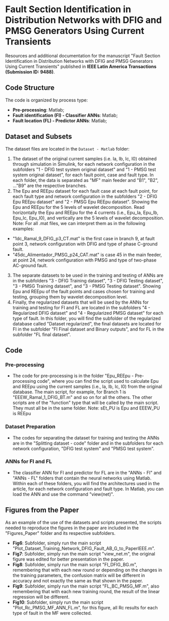 # Fault Section Identification in Distribution Networks with DFIG and PMSG Generators Using Current Transients

Resources and additional documentation for the manuscript "Fault Section Identification in Distribution Networks with DFIG and PMSG Generators Using Current Transients" published in **IEEE Latin America Transactions (Submission ID: 9488)**.

## Code Structure

The code is organized by process type:

- **Pre-processing**: Matlab;
- **Fault identification (FI) - Classifier ANNs**: Matlab;
- **Fault location (FL) - Predictor ANNs**: Matlab;

## Dataset and Subsets

The dataset files are located in the `Dataset - Matlab` folder:

1. The dataset of the original current samples (i.e. Ia, Ib, Ic, I0) obtained through simulation in Simulink, for each network configuration in the subfolders "1 - DFIG test system original dataset" and "1 - PMSG test system original dataset", for each fault point, case and fault type. In each folder, the data is separated as "MF" main feeder and "B1", "B2", ..."B9" are the respective branches.
2. The Epu and REEpu dataset for each fault case at each fault point, for each fault type and network configuration in the subfolders "2 - DFIG Epu REEpu dataset" and "2 - PMSG Epu REEpu dataset". Showing the Epu and REEpu for the 5 levels of wavelet decomposition. Read horizontally the Epu and REEpu for the 4 currents (i.e., Epu_Ia, Epu_Ib, Epu_Ic, Epu_I0), and vertically are the 5 levels of wavelet decomposition.
Note: For all .mat files, we can interpret them as in the following examples:
- "1dc_Ramal_9_DFIG_p3_CT.mat" is the first case in branch 9, at fault point 3, network configuration with DFIG and type of phase C-ground fault.
- "45dc_Alimentador_PMSG_p24_CAT.mat" is case 45 in the main feeder, at point 24, network configuration with PMSG and type of two-phase AC-ground fault.

3. The separate datasets to be used in the training and testing of ANNs are in the subfolders "3 - DFIG Training dataset", "3 - DFIG Testing dataset", "3 - PMSG Training dataset", and "3 - PMSG Testing dataset". Showing Epu and REEpu of the fault points and cases chosen for training and testing, grouping them by wavelet decomposition level.
4. Finally, the regularized datasets that will be used by the ANNs for training and testing for FI and FL are located in the subfolders "4 - Regularized DFIG dataset" and "4 - Regularized PMSG dataset" for each type of fault. In this folder, you will find the subfolder of the regularized database called "Dataset regularized", the final datasets are located for FI in the subfolder "FI Final dataset and Binary outputs", and for FL in the subfolder "FL final dataset".

## Code

### Pre-processing
- The code for pre-processing is in the folder "Epu_REEpu - Pre-processing code", where you can find the script used to calculate Epu and REEpu using the current samples (i.e., Ia, Ib, Ic, I0) from the original database. The main script, for example, for Branch 1 is "EEEW_Ramal_1_DFIG_BT.m" and so on for all the others. The other scripts are of the "function" type that will be called by the main script. They must all be in the same folder.
Note: sEt_PU is Epu and EEEW_PU is REEpu


### Dataset Preparation
- The codes for separating the dataset for training and testing the ANNs are in the "Splitting dataset - code" folder and in the subfolders for each network configuration, "DFIG test system" and "PMSG test system".

### ANNs for FI and FL
- The classifier ANN for FI and predictor for FL are in the "ANNs - FI" and "ANNs - FL" folders that contain the neural networks using Matlab. Within each of these folders, you will find the architectures used in the article, for each network configuration and fault type. In Matlab, you can load the ANN and use the command "view(net)".

## Figures from the Paper
As an example of the use of the datasets and scripts presented, the scripts needed to reproduce the figures in the paper are included in the "Figures_Paper" folder and its respective subfolders.

- **Fig6**: Subfolder, simply run the main script "Plot_Dataset_Training_Network_DFIG_Fault_AB_G_to_PaperIEEE.m".
- **Fig7**: Subfolder, simply run the main script "view_net.m", the original figure was edited for better presentation in the paper.
- **Fig8**: Subfolder, simply run the main script "FI_DFIG_BG.m", remembering that with each new round or depending on the changes in the training parameters, the confusion matrix will be different in accuracy and not exactly the same as that shown in the paper.
- **Fig9**: Subfolder, simply run the main script "FL_BC_PMSG_MF.m", also remembering that with each new training round, the result of the linear regression will be different.
- **Fig10**: Subfolder, simply run the main script "Plot_Rc_PMSG_MF_ANN_FL.m", for this figure, all Rc results for each type of fault in the MF were collected.









